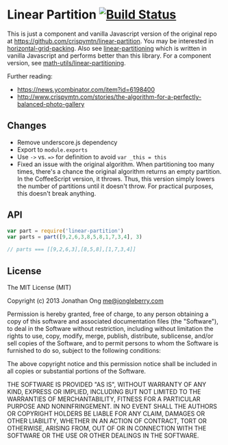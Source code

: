 # Linear Partition [![Build Status](https://travis-ci.org/math-utils/linear-partition.png)](https://travis-ci.org/math-utils/linear-partition)

This is just a component and vanilla Javascript version of the original repo at https://github.com/crispymtn/linear-partition.
You may be interested in [horizontal-grid-packing](https://github.com/jonathanong/horizontal-grid-packing).
Also see [linear-partitioning](https://github.com/the-swerve/linear-partitioning) which is written in vanilla Javascript and performs better than this library.
For a component version, see [math-utils/linear-partitioning](https://github.com/math-utils/linear-partitioning).

Further reading:

- https://news.ycombinator.com/item?id=6198400
- http://www.crispymtn.com/stories/the-algorithm-for-a-perfectly-balanced-photo-gallery

## Changes

- Remove underscore.js dependency
- Export to `module.exports`
- Use `->` vs. `=>` for definition to avoid `var _this = this`
- Fixed an issue with the original algorithm.
  When partitioning too many times, there's a chance the original algorithm returns an empty partition.
  In the CoffeeScript version, it throws.
  Thus, this version simply lowers the number of partitions until it doesn't throw.
  For practical purposes, this doesn't break anything.

## API

```js
var part = require('linear-partition')
var parts = part([9,2,6,3,8,5,8,1,7,3,4], 3)

// parts === [[9,2,6,3],[8,5,8],[1,7,3,4]]
```

## License

The MIT License (MIT)

Copyright (c) 2013 Jonathan Ong me@jongleberry.com

Permission is hereby granted, free of charge, to any person obtaining a copy
of this software and associated documentation files (the "Software"), to deal
in the Software without restriction, including without limitation the rights
to use, copy, modify, merge, publish, distribute, sublicense, and/or sell
copies of the Software, and to permit persons to whom the Software is
furnished to do so, subject to the following conditions:

The above copyright notice and this permission notice shall be included in
all copies or substantial portions of the Software.

THE SOFTWARE IS PROVIDED "AS IS", WITHOUT WARRANTY OF ANY KIND, EXPRESS OR
IMPLIED, INCLUDING BUT NOT LIMITED TO THE WARRANTIES OF MERCHANTABILITY,
FITNESS FOR A PARTICULAR PURPOSE AND NONINFRINGEMENT. IN NO EVENT SHALL THE
AUTHORS OR COPYRIGHT HOLDERS BE LIABLE FOR ANY CLAIM, DAMAGES OR OTHER
LIABILITY, WHETHER IN AN ACTION OF CONTRACT, TORT OR OTHERWISE, ARISING FROM,
OUT OF OR IN CONNECTION WITH THE SOFTWARE OR THE USE OR OTHER DEALINGS IN
THE SOFTWARE.
